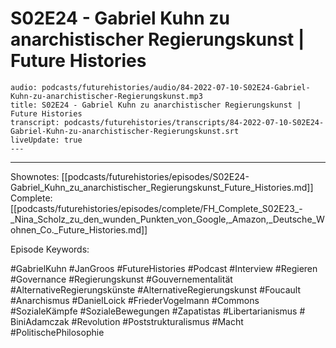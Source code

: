 # S02E24 - Gabriel Kuhn zu anarchistischer Regierungskunst | Future Histories

```audio-note
audio: podcasts/futurehistories/audio/84-2022-07-10-S02E24-Gabriel-Kuhn-zu-anarchistischer-Regierungskunst.mp3
title: S02E24 - Gabriel Kuhn zu anarchistischer Regierungskunst | Future Histories
transcript: podcasts/futurehistories/transcripts/84-2022-07-10-S02E24-Gabriel-Kuhn-zu-anarchistischer-Regierungskunst.srt
liveUpdate: true
---

```
---

Shownotes: [[podcasts/futurehistories/episodes/S02E24-Gabriel_Kuhn_zu_anarchistischer_Regierungskunst_Future_Histories.md]]
Complete: [[podcasts/futurehistories/episodes/complete/FH_Complete_S02E23_-_Nina_Scholz_zu_den_wunden_Punkten_von_Google,_Amazon,_Deutsche_Wohnen_Co._Future_Histories.md]]


Episode Keywords:

#GabrielKuhn #JanGroos #FutureHistories #Podcast #Interview #Regieren #Governance #Regierungskunst #Gouvernementalität #AlternativeRegierungskünste #AlternativeRegierungskunst #Foucault #Anarchismus #DanielLoick #FriederVogelmann #Commons #SozialeKämpfe #SozialeBewegungen #Zapatistas #Libertarianismus # BiniAdamczak #Revolution #Poststrukturalismus #Macht #PolitischePhilosophie

